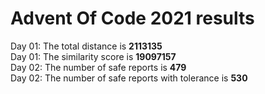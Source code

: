 # Advent Of Code 2021 results
Day 01: The total distance is **2113135**  
Day 01: The similarity score is **19097157**  
Day 02: The number of safe reports is **479**  
Day 02: The number of safe reports with tolerance is **530**  
